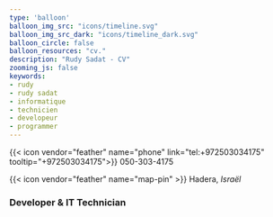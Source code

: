 ```yaml
---
type: 'balloon'
balloon_img_src: "icons/timeline.svg"
balloon_img_src_dark: "icons/timeline_dark.svg"
balloon_circle: false
balloon_resources: "cv."
description: "Rudy Sadat - CV"
zooming_js: false
keywords:
- rudy
- rudy sadat
- informatique
- technicien
- developeur
- programmer
---
```

{{< icon vendor="feather" name="phone" link="tel:+972503034175" tooltip="+972503034175">}} 050-303-4175
<!-- {{< icon vendor="feather" name="mail" link="mailto:rudysadat@gmail.com" tooltip="rudysadat@gmail.com">}} -->
{{< icon vendor="feather" name="map-pin" >}} Hadera, _Israël_


### **Developer & IT Technician**